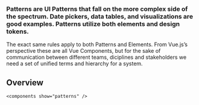 ### Patterns are UI Patterns that fall on the more complex side of the spectrum. Date pickers, data tables, and visualizations are good examples. Patterns utilize both elements and design tokens.

The exact same rules apply to both Patterns and Elements. From Vue.js’s perspective these are all Vue Components, but for the sake of communication between different teams, diciplines and stakeholders we need a set of unified terms and hierarchy for a system.

## Overview

```
<components show="patterns" />
```
